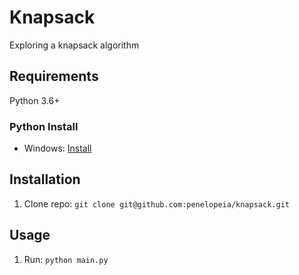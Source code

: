 Knapsack
==============

Exploring a knapsack algorithm

Requirements
------------

Python 3.6+

### Python Install

 * Windows: [Install](https://www.python.org/downloads/)

Installation
------------

1. Clone repo: `git clone git@github.com:penelopeia/knapsack.git`

Usage
-----

1. Run: `python main.py`


